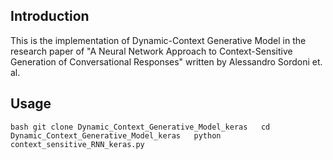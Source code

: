 ## Introduction
This is the implementation of Dynamic-Context Generative Model in the research paper of "A Neural Network Approach to
Context-Sensitive Generation of Conversational Responses" written by Alessandro Sordoni et. al.  

## Usage
`bash
git clone Dynamic_Context_Generative_Model_keras  
cd Dynamic_Context_Generative_Model_keras  
python context_sensitive_RNN_keras.py
`
